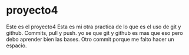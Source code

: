 # proyecto4
Este es el proyecto4
Esta es mi otra practica de lo que es el uso de git y github.
Commits, pull y push.
yo se que git y github es mas que eso pero debo aprender bien las bases.
Otro commit porque me falto hacer un espacio.
